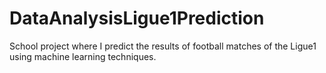 # DataAnalysisLigue1Prediction
School project where I predict the results of football matches of the Ligue1 using machine learning techniques.
